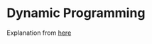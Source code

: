 # Dynamic Programming

Explanation from [here](https://www.topcoder.com/community/data-science/data-science-tutorials/dynamic-programming-from-novice-to-advanced/)